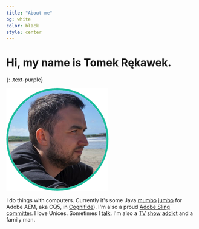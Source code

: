 ```yaml
---
title: "About me"
bg: white
color: black
style: center
---
```


# Hi, my name is Tomek Rękawek.
{: .text-purple}

<img src="img/photo.png"/>

I do things with computers. Currently it's some Java [mumbo](https://github.com/Cognifide/SecureCQ) [jumbo](https://github.com/Cognifide/Sling-Query) for Adobe AEM, aka CQ5, in [Cognifide](http://cognifide.com/)). I'm also a proud [Adobe Sling committer](http://sling.apache.org/project-information/project-team.html). I love Unices. Sometimes I [talk](http://www.adaptto.org/04_interslingcommunication.shtml). I'm also a [TV](http://www.imdb.com/title/tt0306414/) [show](http://www.imdb.com/title/tt0141842/) [addict](http://www.imdb.com/title/tt0248654/) and a family man.

<span class="fa-stack subtlecircle" style="font-size:30px; background:rgba(255,166,0,0.1)">
  <i class="fa fa-circle fa-stack-2x text-white"></i>
  <a href="mailto:trekawek@gmail.com">
    <i class="fa fa-at fa-stack-1x text-orange"></i>
  </a>
</span>
<span class="fa-stack subtlecircle" style="font-size:30px; background:rgba(255,166,0,0.1)">
  <i class="fa fa-circle fa-stack-2x text-white"></i>
  <a href="callto:trekawek">
    <i class="fa fa-skype fa-stack-1x text-orange"></i>
  </a>
</span>
<span class="fa-stack subtlecircle" style="font-size:30px; background:rgba(255,166,0,0.1)">
  <i class="fa fa-circle fa-stack-2x text-white"></i>
  <a href="https://github.com/trekawek/">
    <i class="fa fa-github fa-stack-1x text-orange"></i>
  </a>
</span>
<span class="fa-stack subtlecircle" style="font-size:30px; background:rgba(255,166,0,0.1)">
  <i class="fa fa-circle fa-stack-2x text-white"></i>
  <a href="http://stackoverflow.com/users/1777058/tomek-rekawek">
    <i class="fa fa-stack-overflow fa-stack-1x text-orange"></i>
  </a>
</span>
<span class="fa-stack subtlecircle" style="font-size:30px; background:rgba(255,166,0,0.1)">
  <i class="fa fa-circle fa-stack-2x text-white"></i>
  <a href="https://twitter.com/TomaszRekawek">
    <i class="fa fa-twitter fa-stack-1x text-orange"></i>
  </a>
</span>
<span class="fa-stack subtlecircle" style="font-size:30px; background:rgba(255,166,0,0.1)">
  <i class="fa fa-circle fa-stack-2x text-white"></i>
  <a href="http://www.linkedin.com/in/tomaszrekawek">
    <i class="fa fa-linkedin fa-stack-1x text-orange"></i>
  </a>
</span>

